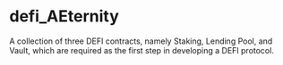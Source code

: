 # defi_AEternity
A collection of three DEFI contracts, namely Staking, Lending Pool, and Vault, which are required as the first step in developing a DEFI protocol.
